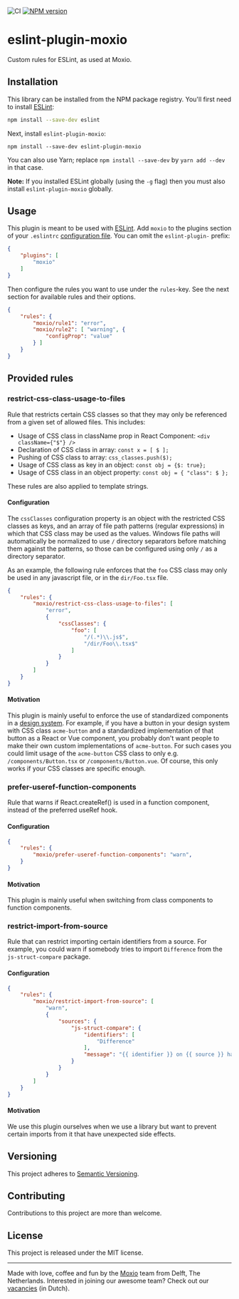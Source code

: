 ![CI](https://github.com/Moxio/eslint-plugin-moxio/workflows/CI/badge.svg)
[![NPM version](https://img.shields.io/npm/v/eslint-plugin-moxio.svg)](https://www.npmjs.com/package/eslint-plugin-moxio)

eslint-plugin-moxio
===================
Custom rules for ESLint, as used at Moxio.

Installation
------------
This library can be installed from the NPM package registry. You'll first need to install
[ESLint](http://eslint.org):
```sh
npm install --save-dev eslint
```
Next, install `eslint-plugin-moxio`:
```
npm install --save-dev eslint-plugin-moxio
```
You can also use Yarn; replace `npm install --save-dev` by `yarn add --dev` in that case.

**Note:** If you installed ESLint globally (using the `-g` flag) then you must also install
`eslint-plugin-moxio` globally.

Usage
-----
This plugin is meant to be used with [ESLint](http://eslint.org). Add `moxio` to the plugins
section of your `.eslintrc` [configuration file](https://eslint.org/docs/user-guide/configuring).
You can omit the `eslint-plugin-` prefix:
```json
{
    "plugins": [
        "moxio"
    ]
}
```

Then configure the rules you want to use under the `rules`-key. See the next section for available
rules and their options.
```json
{
    "rules": {
        "moxio/rule1": "error",
        "moxio/rule2": [ "warning", {
            "configProp": "value"
        } ]
    }
}
```

Provided rules
--------------

### restrict-css-class-usage-to-files
Rule that restricts certain CSS classes so that they may only be referenced from a given set
of allowed files. This includes:

* Usage of CSS class in className prop in React Component: `<div className={"$"} />`
* Declaration of CSS class in array: `const x = [ $ ];`
* Pushing of CSS class to array: `css_classes.push($);`
* Usage of CSS class as key in an object: `const obj = {$: true};`
* Usage of CSS class in an object property: `const obj = { "class": $ };`

These rules are also applied to template strings.

#### Configuration
The `cssClasses` configuration property is an object with the restricted CSS classes as keys, and
an array of file path patterns (regular expressions) in which that CSS class may be used as the
values. Windows file paths will automatically be normalized to use `/` directory separators before
matching them against the patterns, so those can be configured using only `/` as a directory separator.

As an example, the following rule enforces that the `foo` CSS class may only be used in any javascript
file, or in the `dir/Foo.tsx` file.
```json
{
    "rules": {
        "moxio/restrict-css-class-usage-to-files": [
            "error",
            {
                "cssClasses": {
                    "foo": [
                        "/(.*)\\.js$",
                        "/dir/Foo\\.tsx$"
                    ]
                }
            }
        ]
    }
}
```

#### Motivation
This plugin is mainly useful to enforce the use of standardized components in a [design system](https://en.wikipedia.org/wiki/Design_system).
For example, if you have a button in your design system with CSS class `acme-button` and a standardized
implementation of that button as a React or Vue component, you probably don't want people to make their
own custom implementations of `acme-button`. For such cases you could limit usage of the `acme-button`
CSS class to only e.g. `/components/Button.tsx` or `/components/Button.vue`. Of course, this only
works if your CSS classes are specific enough.


### prefer-useref-function-components
Rule that warns if React.createRef() is used in a function component, instead of the preferred useRef hook.


#### Configuration

```json
{
    "rules": {
        "moxio/prefer-useref-function-components": "warn",
    }
}
```

#### Motivation
This plugin is mainly useful when switching from class components to function components.

### restrict-import-from-source
Rule that can restrict importing certain identifiers from a source.
For example, you could warn if somebody tries to import `Difference` from the `js-struct-compare` package.

#### Configuration
```json
{
	"rules": {
		"moxio/restrict-import-from-source": [
			"warn",
			{
				"sources": {
					"js-struct-compare": {
						"identifiers": [
                            "Difference"
					    ],
                        "message": "{{ identifier }} on {{ source }} has been restricted"
                    }
				}
			}
		]
	}
}
```

#### Motivation
We use this plugin ourselves when we use a library but want to prevent certain imports from it that have unexpected side effects.

Versioning
----------
This project adheres to [Semantic Versioning](http://semver.org/).

Contributing
------------
Contributions to this project are more than welcome.

License
-------
This project is released under the MIT license.

---
Made with love, coffee and fun by the [Moxio](https://www.moxio.com) team from
Delft, The Netherlands. Interested in joining our awesome team? Check out our
[vacancies](https://werkenbij.moxio.com/) (in Dutch).
